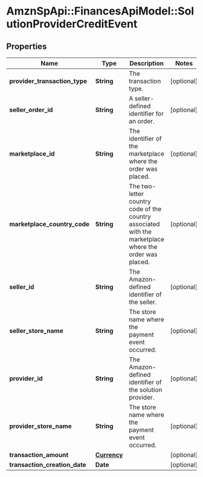 # AmznSpApi::FinancesApiModel::SolutionProviderCreditEvent

## Properties
Name | Type | Description | Notes
------------ | ------------- | ------------- | -------------
**provider_transaction_type** | **String** | The transaction type. | [optional] 
**seller_order_id** | **String** | A seller-defined identifier for an order. | [optional] 
**marketplace_id** | **String** | The identifier of the marketplace where the order was placed. | [optional] 
**marketplace_country_code** | **String** | The two-letter country code of the country associated with the marketplace where the order was placed. | [optional] 
**seller_id** | **String** | The Amazon-defined identifier of the seller. | [optional] 
**seller_store_name** | **String** | The store name where the payment event occurred. | [optional] 
**provider_id** | **String** | The Amazon-defined identifier of the solution provider. | [optional] 
**provider_store_name** | **String** | The store name where the payment event occurred. | [optional] 
**transaction_amount** | [**Currency**](Currency.md) |  | [optional] 
**transaction_creation_date** | **Date** |  | [optional] 

